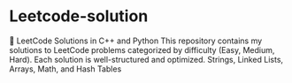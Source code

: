 # Leetcode-solution
📌 LeetCode Solutions in C++ and Python This repository contains my solutions to LeetCode problems categorized by difficulty (Easy, Medium, Hard). Each solution is well-structured and optimized.
 Strings, Linked Lists, Arrays, Math, and Hash Tables
